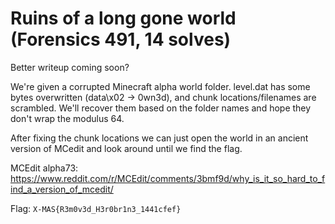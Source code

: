 # Ruins of a long gone world (Forensics 491, 14 solves)

Better writeup coming soon?

We're given a corrupted Minecraft alpha world folder. level.dat has some bytes overwritten (data\x02 -> 0wn3d), and chunk locations/filenames are scrambled. We'll recover them based on the folder names and hope they don't wrap the modulus 64.

After fixing the chunk locations we can just open the world in an ancient version of MCedit and look around until we find the flag.

MCEdit alpha73: https://www.reddit.com/r/MCEdit/comments/3bmf9d/why_is_it_so_hard_to_find_a_version_of_mcedit/

Flag: `X-MAS{R3m0v3d_H3r0br1n3_1441cfef}`